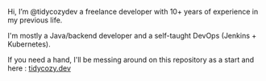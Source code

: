 Hi, I’m @tidycozydev a freelance developer with 10+ years of experience in my previous life.

I'm mostly a Java/backend developer and a self-taught DevOps (Jenkins + Kubernetes).

If you need a hand, I'll be messing around on this repository as a start and here : [tidycozy.dev](https//tidycozy.dev/)
